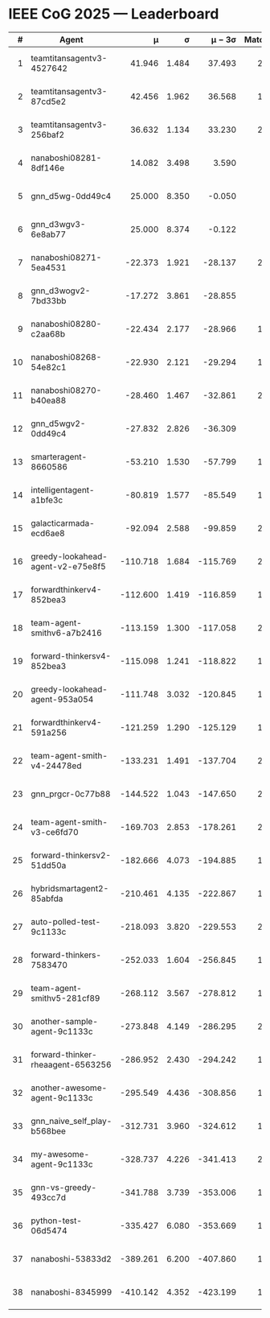 # IEEE CoG 2025 — Leaderboard

| # | Agent | μ | σ | μ − 3σ | Matches | Updated |
|---:|---|---:|---:|---:|---:|---|
| 1 | teamtitansagentv3-4527642 | 41.946 | 1.484 | 37.493 | 2080 | 2025-08-29 02:49 |
| 2 | teamtitansagentv3-87cd5e2 | 42.456 | 1.962 | 36.568 | 1980 | 2025-08-29 02:49 |
| 3 | teamtitansagentv3-256baf2 | 36.632 | 1.134 | 33.230 | 2140 | 2025-08-29 02:49 |
| 4 | nanaboshi08281-8df146e | 14.082 | 3.498 | 3.590 | 50 | 2025-08-29 02:49 |
| 5 | gnn_d5wg-0dd49c4 | 25.000 | 8.350 | -0.050 | 40 | 2025-08-29 02:49 |
| 6 | gnn_d3wgv3-6e8ab77 | 25.000 | 8.374 | -0.122 | 98 | 2025-08-29 02:49 |
| 7 | nanaboshi08271-5ea4531 | -22.373 | 1.921 | -28.137 | 2400 | 2025-08-29 02:49 |
| 8 | gnn_d3wogv2-7bd33bb | -17.272 | 3.861 | -28.855 | 88 | 2025-08-29 02:49 |
| 9 | nanaboshi08280-c2aa68b | -22.434 | 2.177 | -28.966 | 1820 | 2025-08-29 02:49 |
| 10 | nanaboshi08268-54e82c1 | -22.930 | 2.121 | -29.294 | 1980 | 2025-08-29 02:49 |
| 11 | nanaboshi08270-b40ea88 | -28.460 | 1.467 | -32.861 | 2140 | 2025-08-29 02:49 |
| 12 | gnn_d5wgv2-0dd49c4 | -27.832 | 2.826 | -36.309 | 100 | 2025-08-29 02:49 |
| 13 | smarteragent-8660586 | -53.210 | 1.530 | -57.799 | 1630 | 2025-08-29 02:49 |
| 14 | intelligentagent-a1bfe3c | -80.819 | 1.577 | -85.549 | 1798 | 2025-08-29 02:49 |
| 15 | galacticarmada-ecd6ae8 | -92.094 | 2.588 | -99.859 | 2000 | 2025-08-29 02:49 |
| 16 | greedy-lookahead-agent-v2-e75e8f5 | -110.718 | 1.684 | -115.769 | 2110 | 2025-08-29 02:49 |
| 17 | forwardthinkerv4-852bea3 | -112.600 | 1.419 | -116.859 | 1689 | 2025-08-29 02:49 |
| 18 | team-agent-smithv6-a7b2416 | -113.159 | 1.300 | -117.058 | 2120 | 2025-08-29 02:49 |
| 19 | forward-thinkersv4-852bea3 | -115.098 | 1.241 | -118.822 | 1639 | 2025-08-29 02:49 |
| 20 | greedy-lookahead-agent-953a054 | -111.748 | 3.032 | -120.845 | 1978 | 2025-08-29 02:49 |
| 21 | forwardthinkerv4-591a256 | -121.259 | 1.290 | -125.129 | 1799 | 2025-08-29 02:49 |
| 22 | team-agent-smith-v4-24478ed | -133.231 | 1.491 | -137.704 | 2118 | 2025-08-29 02:49 |
| 23 | gnn_prgcr-0c77b88 | -144.522 | 1.043 | -147.650 | 2030 | 2025-08-29 02:49 |
| 24 | team-agent-smith-v3-ce6fd70 | -169.703 | 2.853 | -178.261 | 2478 | 2025-08-29 02:49 |
| 25 | forward-thinkersv2-51dd50a | -182.666 | 4.073 | -194.885 | 1984 | 2025-08-29 02:49 |
| 26 | hybridsmartagent2-85abfda | -210.461 | 4.135 | -222.867 | 1861 | 2025-08-29 02:49 |
| 27 | auto-polled-test-9c1133c | -218.093 | 3.820 | -229.553 | 2140 | 2025-08-29 02:49 |
| 28 | forward-thinkers-7583470 | -252.033 | 1.604 | -256.845 | 1980 | 2025-08-29 02:49 |
| 29 | team-agent-smithv5-281cf89 | -268.112 | 3.567 | -278.812 | 1920 | 2025-08-29 02:49 |
| 30 | another-sample-agent-9c1133c | -273.848 | 4.149 | -286.295 | 2200 | 2025-08-29 02:49 |
| 31 | forward-thinker-rheaagent-6563256 | -286.952 | 2.430 | -294.242 | 1964 | 2025-08-29 02:49 |
| 32 | another-awesome-agent-9c1133c | -295.549 | 4.436 | -308.856 | 1920 | 2025-08-29 02:49 |
| 33 | gnn_naive_self_play-b568bee | -312.731 | 3.960 | -324.612 | 1820 | 2025-08-29 02:49 |
| 34 | my-awesome-agent-9c1133c | -328.737 | 4.226 | -341.413 | 2020 | 2025-08-29 02:49 |
| 35 | gnn-vs-greedy-493cc7d | -341.788 | 3.739 | -353.006 | 1460 | 2025-08-29 02:49 |
| 36 | python-test-06d5474 | -335.427 | 6.080 | -353.669 | 1970 | 2025-08-29 02:49 |
| 37 | nanaboshi-53833d2 | -389.261 | 6.200 | -407.860 | 1680 | 2025-08-29 02:49 |
| 38 | nanaboshi-8345999 | -410.142 | 4.352 | -423.199 | 1620 | 2025-08-29 02:49 |

